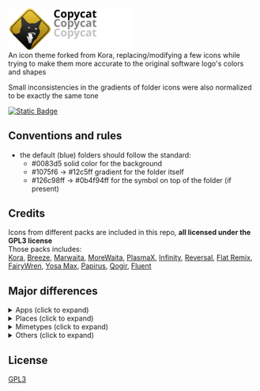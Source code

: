 
<img src="./copycat_banner.svg" width="256" alt="Copycat" style="display: block;">
An icon theme forked from Kora, replacing/modifying a few icons while trying to make them more accurate to the original software logo's colors and shapes  
  
Small inconsistencies in the gradients of folder icons were also normalized to be exactly the same tone  
  
[![Static Badge](https://img.shields.io/badge/tar.gz-download_icon_pack-yellow)](https://github.com/loofxtrt/copycat/releases/latest)  
## Conventions and rules  
- the default (blue) folders should follow the standard:
    - #0083d5 solid color for the background
    - #1075f6 -> #12c5ff gradient for the folder itself
    - #126c98ff -> #0b4f94ff for the symbol on top of the folder (if present)
  
## Credits
Icons from different packs are included in this repo, **all licensed under the GPL3 license**  
Those packs includes:  
<a href="https://store.kde.org/p/1256209" target="_blank">Kora</a>, <a href="https://github.com/KDE/breeze-icons" target="_blank">Breeze</a>, <a href="https://www.gnome-look.org/p/1239855" target="_blank">Marwaita</a>, <a href="https://www.gnome-look.org/p/2276064" target="_blank">MoreWaita</a>, <a href="https://www.gnome-look.org/p/1367155" target="_blank">PlasmaX</a>, <a href="https://www.gnome-look.org/p/2112373" target="_blank">Infinity</a>, <a href="https://www.gnome-look.org/p/1340791" target="_blank">Reversal</a>, <a href="https://store.kde.org/p/1012430" target="_blank">Flat Remix</a>, <a href="https://www.gnome-look.org/p/1684521" target="_blank">FairyWren</a>, <a href="https://www.gnome-look.org/p/1196255/" target="_blank">Yosa Max</a>, <a href="https://www.gnome-look.org/p/1166289/" target="_blank">Papirus</a>, <a href="https://github.com/vinceliuice/Qogir-icon-theme" target="_blank">Qogir</a>, <a href="https://store.kde.org/p/1477945" target="_blank">Fluent</a>

## Major differences
<?xml version="1.0" ?>
<details>
	<summary>Apps (click to expand)</summary>
	<table border="1" width="100%">
		<tr>
			<th>Icon</th>
			<th>Icon name</th>
			<th>Source</th>
			<th>Changes</th>
		</tr>
		<tr>
			<td>
				<img src="copycat/apps/scalable/blender.svg" width="24"/>
			</td>
			<td>Blender</td>
			<td>
				<a href="https://commons.wikimedia.org/wiki/File:Blender_logo_no_text.svg" target="_blank">original Blender logo</a>
			</td>
			<td>added a subtle gradient</td>
		</tr>
		<tr>
			<td>
				<img src="copycat/apps/scalable/godot.svg" width="24"/>
			</td>
			<td>Godot</td>
			<td>
				<a href="https://www.gnome-look.org/p/1367155" target="_blank">PlasmaX</a>
			</td>
			<td>edited SVG to make the tones match</td>
		</tr>
		<tr>
			<td>
				<img src="copycat/apps/scalable/inkscape.svg" width="24"/>
			</td>
			<td>Inkscape</td>
			<td>
				<a href="https://www.gnome-look.org/p/1367155" target="_blank">PlasmaX</a>
			</td>
			<td>edited SVG to make it darker</td>
		</tr>
		<tr>
			<td>
				<img src="copycat/apps/scalable/krita.svg" width="24"/>
			</td>
			<td>Krita</td>
			<td>
				<a href="https://www.gnome-look.org/p/1239855" target="_blank">Marwaita</a>
			</td>
			<td/>
		</tr>
		<tr>
			<td>
				<img src="copycat/apps/scalable/spotify-client.svg" width="24"/>
			</td>
			<td>Spotify</td>
			<td>
				<a href="https://www.gnome-look.org/p/1239855" target="_blank">Marwaita</a>
			</td>
			<td>added a subtle gradient</td>
		</tr>
		<tr>
			<td>
				<img src="copycat/apps/scalable/discord.svg" width="24"/>
			</td>
			<td>Discord</td>
			<td>
				<a href="https://store.kde.org/p/1256209" target="_blank">Kora</a>
			</td>
			<td>edited SVG to make the color closer to the official Discord burple</td>
		</tr>
		<tr>
			<td>
				<img src="copycat/apps/scalable/discord-canary.svg" width="24"/>
			</td>
			<td>Discord Canary</td>
			<td>
				<a href="https://store.kde.org/p/1256209" target="_blank">Kora</a>
			</td>
			<td>background shape changed to be like regular Discord</td>
		</tr>
		<tr>
			<td>
				<img src="copycat/apps/scalable/discord-development.svg" width="24"/>
			</td>
			<td>Discord Development</td>
			<td>
				<a href="https://store.kde.org/p/1256209" target="_blank">Kora</a>
			</td>
			<td>modified to match size and style of other Discord variants</td>
		</tr>
		<tr>
			<td>
				<img src="copycat/apps/scalable/gimp.svg" width="24"/>
			</td>
			<td>GIMP</td>
			<td>
				<a href="https://github.com/KDE/breeze-icons" target="_blank">Breeze</a>
			</td>
			<td>edited SVG to make it bigger</td>
		</tr>
		<tr>
			<td>
				<img src="copycat/apps/scalable/steam.svg" width="24"/>
			</td>
			<td>Steam</td>
			<td>
				<a href="https://www.gnome-look.org/p/1239855" target="_blank">Marwaita</a>
			</td>
			<td/>
		</tr>
		<tr>
			<td>
				<img src="copycat/apps/scalable/obs.svg" width="24"/>
			</td>
			<td>OBS</td>
			<td>
				<a href="https://store.kde.org/p/1256209" target="_blank">Kora</a>
			</td>
			<td>edited SVG to make it darker</td>
		</tr>
		<tr>
			<td>
				<img src="copycat/apps/scalable/com.github.libresprite.LibreSprite.svg" width="24"/>
			</td>
			<td>Libresprite</td>
			<td>made from scratch</td>
			<td/>
		</tr>
		<tr>
			<td>
				<img src="copycat/apps/scalable/aseprite.svg" width="24"/>
			</td>
			<td>Aseprite</td>
			<td>made from scratch</td>
			<td/>
		</tr>
		<tr>
			<td>
				<img src="copycat/apps/scalable/pureref.svg" width="24"/>
			</td>
			<td>PureRef</td>
			<td>
				<a href="https://store.kde.org/p/1256209" target="_blank">Kora</a>
			</td>
			<td>edited SVG to make it darker</td>
		</tr>
		<tr>
			<td>
				<img src="copycat/apps/scalable/sqlitebrowser.svg" width="24"/>
			</td>
			<td>DB Browser for SQLite</td>
			<td>
				adapted from 
				<a href="https://www.svgrepo.com/svg/28272/database-analysing" target="_blank">SVG Repo</a>
			</td>
			<td/>
		</tr>
		<tr>
			<td>
				<img src="copycat/apps/scalable/audacity.svg" width="24"/>
			</td>
			<td>Audacity</td>
			<td>
				<a href="https://www.gnome-look.org/p/1196255/" target="_blank">Yosa Max</a>
				 and 
				<a href="https://store.kde.org/p/1477945" target="_blank">Fluent</a>
			</td>
			<td>
				changed the headphones symbol to 
				<a href="https://store.kde.org/p/1477945" target="_blank">Fluent</a>
				 headphones, normalized the background shape with other rectangular 
				<a href="https://store.kde.org/p/1256209" target="_blank">Kora</a>
				 icons and adjusted the gradients
			</td>
		</tr>
		<tr>
			<td>
				<img src="copycat/apps/scalable/vscodium.svg" width="24"/>
			</td>
			<td>VSCodium</td>
			<td>
				<a href="https://github.com/VSCodium/icons/blob/main/icons/linux/nobg/blue1/paulo22s.png" target="_blank">from VSCodium repository</a>
			</td>
			<td/>
		</tr>
		<tr>
			<td>
				<img src="copycat/apps/scalable/AppImageLauncher.svg" width="24"/>
			</td>
			<td>AppImageLauncher</td>
			<td>
				<a href="https://store.kde.org/p/1012430" target="_blank">Flat Remix</a>
			</td>
			<td>modified colors and shapes</td>
		</tr>
		<tr>
			<td>
				<img src="copycat/apps/scalable/btop.svg" width="24"/>
			</td>
			<td>btop++</td>
			<td>
				partially from 
				<a href="https://store.kde.org/p/1256209" target="_blank">Kora</a>
			</td>
			<td>
				remade btop logo from scratch, used 
				<a href="https://store.kde.org/p/1256209" target="_blank">Kora</a>
				 system monitor background, 
				<a href="https://www.gnome-look.org/p/2276064" target="_blank">MoreWaita</a>
				 btop color
			</td>
		</tr>
		<tr>
			<td>
				<img src="copycat/apps/scalable/accessories-archiver.svg" width="24"/>
			</td>
			<td>Ark</td>
			<td>
				<a href="https://github.com/vinceliuice/Qogir-icon-theme" target="_blank">Qogir</a>
			</td>
			<td>
				made the colors match with the zip mimetypes and replaced the original zipper with 
				<a href="https://store.kde.org/p/1256209" target="_blank">Kora</a>
				 zipper (from the application-x-sogouskin icon)
			</td>
		</tr>
		<tr>
			<td>
				<img src="copycat/apps/scalable/github-desktop.svg" width="24"/>
			</td>
			<td>GitHub Desktop</td>
			<td>
				<a href="https://store.kde.org/p/1256209" target="_blank">Kora</a>
			</td>
			<td>adjusted colors</td>
		</tr>
		<tr>
			<td>
				<img src="copycat/apps/scalable/gcolor3.svg" width="24"/>
			</td>
			<td>Color Picker</td>
			<td>
				<a href="https://www.gnome-look.org/p/1239855" target="_blank">Marwaita</a>
				 and 
				<a href="https://www.gnome-look.org/p/1196255/" target="_blank">Yosa Max</a>
			</td>
			<td>
				used 
				<a href="https://www.gnome-look.org/p/1239855" target="_blank">Marwaita</a>
				 color picker background and Yosa Max drop symbol
			</td>
		</tr>
		<tr>
			<td>
				<img src="copycat/apps/scalable/kvantum.svg" width="24"/>
			</td>
			<td>Kvantum</td>
			<td>
				<a href="https://store.kde.org/p/1256209" target="_blank">Kora</a>
			</td>
			<td>
				switched the colors to 
				<a href="https://www.gnome-look.org/p/1239855" target="_blank">Marwaita</a>
				 Kvantum icon
			</td>
		</tr>
		<tr>
			<td>
				<img src="copycat/apps/scalable/cmake.svg" width="24"/>
			</td>
			<td>CMake</td>
			<td>
				<a href="https://store.kde.org/p/1256209" target="_blank">Kora</a>
			</td>
			<td>removed background and added gradients</td>
		</tr>
		<tr>
			<td>
				<img src="copycat/apps/scalable/grapejuice-roblox-player.svg" width="24"/>
			</td>
			<td>Roblox</td>
			<td>made from scratch</td>
			<td/>
		</tr>
		<tr>
			<td>
				<img src="copycat/apps/scalable/grapejuice-roblox-studio.svg" width="24"/>
			</td>
			<td>Roblox Studio</td>
			<td>made from scratch</td>
			<td/>
		</tr>
		<tr>
			<td>
				<img src="copycat/apps/scalable/io.github.vinegarhq.Vinegar.svg" width="24"/>
			</td>
			<td>Vinegar</td>
			<td>
				made from scratch, then added 
				<a href="https://www.svgrepo.com/svg/443560/brand-winehq" target="_blank">this SVG</a>
				 on top of it
			</td>
			<td/>
		</tr>
		<tr>
			<td>
				<img src="copycat/apps/scalable/org.vinegarhq.Sober.svg" width="24"/>
			</td>
			<td>Sober</td>
			<td>made from scratch</td>
			<td/>
		</tr>
		<tr>
			<td>
				<img src="copycat/apps/scalable/java21-openjdk.svg" width="24"/>
			</td>
			<td>OpenJDK Java 21 Shell</td>
			<td>
				<a href="https://store.kde.org/p/1256209" target="_blank">Kora</a>
			</td>
			<td/>
		</tr>
		<tr>
			<td>
				<img src="copycat/apps/scalable/com.kristianduske.TrenchBroom.svg" width="24"/>
			</td>
			<td>Trenchbroom</td>
			<td>made from scratch</td>
			<td/>
		</tr>
		<tr>
			<td>
				<img src="copycat/apps/scalable/librewolf.svg" width="24"/>
			</td>
			<td>Librewolf</td>
			<td>
				vectorized version of 
				<a href="https://www.reddit.com/r/LibreWolf/comments/t9c84n/icon_update/" target="_blank">this Reddit post</a>
			</td>
			<td/>
		</tr>
		<tr>
			<td>
				<img src="copycat/apps/scalable/AnimeEffects.svg" width="24"/>
			</td>
			<td>AnimeEffects</td>
			<td>
				vectorized version based on 
				<a href="https://github.com/AnimeEffectsDevs/AnimeEffects" target="_blank">AnimeEffects repository</a>
			</td>
			<td/>
		</tr>
		<tr>
			<td>
				<img src="copycat/apps/scalable/protoncalendar.svg" width="24"/>
			</td>
			<td>Proton Calendar</td>
			<td>
				<a href="https://store.kde.org/p/1256209" target="_blank">Kora</a>
			</td>
			<td>removed background to match other Proton applications</td>
		</tr>
		<tr>
			<td>
				<img src="copycat/apps/scalable/mail_generic.svg" width="24"/>
			</td>
			<td>Mail</td>
			<td>
				<a href="https://www.gnome-look.org/p/1166289/" target="_blank">Papirus</a>
			</td>
			<td>
				changed colors to match 
				<a href="https://store.kde.org/p/1256209" target="_blank">Kora</a>
				 original mail icons and added gradients. @ symbol taken from the icon application-mbox
			</td>
		</tr>
		<tr>
			<td>
				<img src="copycat/apps/scalable/bluemail.svg" width="24"/>
			</td>
			<td>BlueMail</td>
			<td>
				<a href="https://www.gnome-look.org/p/1166289/" target="_blank">Papirus</a>
			</td>
			<td>changed colors to be closer to the original logo and added gradients</td>
		</tr>
		<tr>
			<td>
				<img src="copycat/apps/scalable/bitwig.svg" width="24"/>
			</td>
			<td>Bitwig</td>
			<td>
				<a href="https://store.kde.org/p/1256209" target="_blank">Kora</a>
			</td>
			<td>adjusted to match the colors and proportions of Bitwig mimetypes</td>
		</tr>
	</table>
</details>
<?xml version="1.0" ?>
<details>
	<summary>Places (click to expand)</summary>
	<table border="1" width="100%">
		<tr>
			<th>Icon</th>
			<th>Icon name</th>
			<th>Source</th>
			<th>Changes</th>
		</tr>
		<tr>
			<td>
				<img src="copycat/places/scalable/user-home.svg" width="24"/>
			</td>
			<td>Home</td>
			<td>
				<a href="https://store.kde.org/p/1256209" target="_blank">Kora</a>
			</td>
			<td>normalized gradient</td>
		</tr>
		<tr>
			<td>
				<img src="copycat/places/scalable/user-desktop.svg" width="24"/>
			</td>
			<td>Desktop</td>
			<td>
				<a href="https://store.kde.org/p/1256209" target="_blank">Kora</a>
			</td>
			<td>added a taskbar and icons</td>
		</tr>
		<tr>
			<td>
				<img src="copycat/places/scalable/folder-music.svg" width="24"/>
			</td>
			<td>Music</td>
			<td>
				<a href="https://store.kde.org/p/1256209" target="_blank">Kora</a>
			</td>
			<td>normalized gradient</td>
		</tr>
		<tr>
			<td>
				<img src="copycat/places/scalable/folder-music-open.svg" width="24"/>
			</td>
			<td>Music (open)</td>
			<td>
				<a href="https://store.kde.org/p/1256209" target="_blank">Kora</a>
			</td>
			<td>normalized gradient</td>
		</tr>
		<tr>
			<td>
				<img src="copycat/places/scalable/folder-pictures.svg" width="24"/>
			</td>
			<td>Pictures</td>
			<td>
				<a href="https://store.kde.org/p/1256209" target="_blank">Kora</a>
			</td>
			<td>normalized gradient</td>
		</tr>
		<tr>
			<td>
				<img src="copycat/places/scalable/folder-pictures-open.svg" width="24"/>
			</td>
			<td>Pictures (open)</td>
			<td>
				<a href="https://store.kde.org/p/1256209" target="_blank">Kora</a>
			</td>
			<td>normalized gradient</td>
		</tr>
		<tr>
			<td>
				<img src="copycat/places/scalable/folder-videos.svg" width="24"/>
			</td>
			<td>Videos</td>
			<td>
				<a href="https://store.kde.org/p/1256209" target="_blank">Kora</a>
			</td>
			<td>changed icon to a play button and added details</td>
		</tr>
		<tr>
			<td>
				<img src="copycat/places/scalable/folder-publicshare.svg" width="24"/>
			</td>
			<td>Public</td>
			<td>
				<a href="https://store.kde.org/p/1256209" target="_blank">Kora</a>
				 and 
				<a href="https://www.svgrepo.com/svg/451439/walking" target="_blank">this stickman</a>
			</td>
			<td>changed the symbol to a stickman from SVG Repo</td>
		</tr>
		<tr>
			<td>
				<img src="copycat/places/scalable/folder-publicshare-open.svg" width="24"/>
			</td>
			<td>Public (open)</td>
			<td>
				<a href="https://store.kde.org/p/1256209" target="_blank">Kora</a>
			</td>
			<td>same as above</td>
		</tr>
		<tr>
			<td>
				<img src="copycat/places/scalable/user-share.svg" width="24"/>
			</td>
			<td>User share</td>
			<td>
				<a href="https://store.kde.org/p/1256209" target="_blank">Kora</a>
			</td>
			<td>changed the symbol color from white to dark blue to match other folder icons</td>
		</tr>
		<tr>
			<td>
				<img src="copycat/places/scalable/folder-books.svg" width="24"/>
			</td>
			<td>Books</td>
			<td>
				<a href="https://store.kde.org/p/1256209" target="_blank">Kora</a>
			</td>
			<td>normalized gradient</td>
		</tr>
		<tr>
			<td>
				<img src="copycat/places/scalable/folder-wine.svg" width="24"/>
			</td>
			<td>Wine</td>
			<td>
				<a href="https://store.kde.org/p/1256209" target="_blank">Kora</a>
			</td>
			<td>normalized gradient</td>
		</tr>
		<tr>
			<td>
				<img src="copycat/places/scalable/folder-html.svg" width="24"/>
			</td>
			<td>HTML</td>
			<td>
				<a href="https://store.kde.org/p/1256209" target="_blank">Kora</a>
			</td>
			<td>normalized gradient</td>
		</tr>
		<tr>
			<td>
				<img src="copycat/places/scalable/folder-locked.svg" width="24"/>
			</td>
			<td>Locked</td>
			<td>
				<a href="https://store.kde.org/p/1256209" target="_blank">Kora</a>
			</td>
			<td>normalized gradient</td>
		</tr>
		<tr>
			<td>
				<img src="copycat/places/scalable/folder-unlocked.svg" width="24"/>
			</td>
			<td>Unlocked</td>
			<td>
				<a href="https://store.kde.org/p/1256209" target="_blank">Kora</a>
			</td>
			<td>normalized gradient</td>
		</tr>
		<tr>
			<td>
				<img src="copycat/places/scalable/folder-3dprint.svg" width="24"/>
			</td>
			<td>3DPrint</td>
			<td>
				<a href="https://store.kde.org/p/1256209" target="_blank">Kora</a>
			</td>
			<td>normalized gradient</td>
		</tr>
		<tr>
			<td>
				<img src="copycat/places/scalable/folder-add.svg" width="24"/>
			</td>
			<td>Add</td>
			<td>
				<a href="https://store.kde.org/p/1256209" target="_blank">Kora</a>
			</td>
			<td>normalized gradient</td>
		</tr>
		<tr>
			<td>
				<img src="copycat/places/scalable/folder-android.svg" width="24"/>
			</td>
			<td>Android</td>
			<td>
				<a href="https://store.kde.org/p/1256209" target="_blank">Kora</a>
			</td>
			<td>normalized gradient</td>
		</tr>
		<tr>
			<td>
				<img src="copycat/places/scalable/folder-applications.svg" width="24"/>
			</td>
			<td>Applications</td>
			<td>
				<a href="https://store.kde.org/p/1256209" target="_blank">Kora</a>
			</td>
			<td>normalized gradient</td>
		</tr>
		<tr>
			<td>
				<img src="copycat/places/scalable/folder-arduino.svg" width="24"/>
			</td>
			<td>Arduino</td>
			<td>
				<a href="https://store.kde.org/p/1256209" target="_blank">Kora</a>
			</td>
			<td>normalized gradient</td>
		</tr>
		<tr>
			<td>
				<img src="copycat/places/scalable/folder-backup.svg" width="24"/>
			</td>
			<td>Backup</td>
			<td>
				<a href="https://store.kde.org/p/1256209" target="_blank">Kora</a>
			</td>
			<td>normalized gradient</td>
		</tr>
		<tr>
			<td>
				<img src="copycat/places/scalable/folder-cd.svg" width="24"/>
			</td>
			<td>CD</td>
			<td>
				<a href="https://store.kde.org/p/1256209" target="_blank">Kora</a>
			</td>
			<td>normalized gradient</td>
		</tr>
		<tr>
			<td>
				<img src="copycat/places/scalable/folder-copy-cloud.svg" width="24"/>
			</td>
			<td>Copy Cloud</td>
			<td>
				<a href="https://store.kde.org/p/1256209" target="_blank">Kora</a>
			</td>
			<td>normalized gradient</td>
		</tr>
		<tr>
			<td>
				<img src="copycat/places/scalable/folder-development.svg" width="24"/>
			</td>
			<td>Development</td>
			<td>
				<a href="https://store.kde.org/p/1256209" target="_blank">Kora</a>
			</td>
			<td>normalized gradient</td>
		</tr>
		<tr>
			<td>
				<img src="copycat/places/scalable/folder-dropbox.svg" width="24"/>
			</td>
			<td>Dropbox</td>
			<td>
				<a href="https://store.kde.org/p/1256209" target="_blank">Kora</a>
			</td>
			<td>normalized gradient</td>
		</tr>
		<tr>
			<td>
				<img src="copycat/places/scalable/folder-favorites.svg" width="24"/>
			</td>
			<td>Favorites</td>
			<td>
				<a href="https://store.kde.org/p/1256209" target="_blank">Kora</a>
			</td>
			<td>normalized gradient</td>
		</tr>
		<tr>
			<td>
				<img src="copycat/places/scalable/folder-gdrive.svg" width="24"/>
			</td>
			<td>GDrive</td>
			<td>
				<a href="https://store.kde.org/p/1256209" target="_blank">Kora</a>
			</td>
			<td>normalized gradient</td>
		</tr>
		<tr>
			<td>
				<img src="copycat/places/scalable/folder-go.svg" width="24"/>
			</td>
			<td>Go</td>
			<td>
				<a href="https://store.kde.org/p/1256209" target="_blank">Kora</a>
			</td>
			<td>normalized gradient</td>
		</tr>
		<tr>
			<td>
				<img src="copycat/places/scalable/folder-image-people.svg" width="24"/>
			</td>
			<td>Image people</td>
			<td>
				<a href="https://store.kde.org/p/1256209" target="_blank">Kora</a>
			</td>
			<td>normalized gradient</td>
		</tr>
		<tr>
			<td>
				<img src="copycat/places/scalable/folder-kde.svg" width="24"/>
			</td>
			<td>KDE</td>
			<td>
				<a href="https://store.kde.org/p/1256209" target="_blank">Kora</a>
			</td>
			<td>normalized gradient</td>
		</tr>
		<tr>
			<td>
				<img src="copycat/places/scalable/folder-linux.svg" width="24"/>
			</td>
			<td>Linux</td>
			<td>
				<a href="https://store.kde.org/p/1256209" target="_blank">Kora</a>
			</td>
			<td>normalized gradient</td>
		</tr>
		<tr>
			<td>
				<img src="copycat/places/scalable/folder-megasync.svg" width="24"/>
			</td>
			<td>Megasync</td>
			<td>
				<a href="https://store.kde.org/p/1256209" target="_blank">Kora</a>
			</td>
			<td>normalized gradient</td>
		</tr>
		<tr>
			<td>
				<img src="copycat/places/scalable/folder-nextcloud.svg" width="24"/>
			</td>
			<td>Nextcloud</td>
			<td>
				<a href="https://store.kde.org/p/1256209" target="_blank">Kora</a>
			</td>
			<td>normalized gradient</td>
		</tr>
		<tr>
			<td>
				<img src="copycat/places/scalable/folder-owncloud.svg" width="24"/>
			</td>
			<td>Owncloud</td>
			<td>
				<a href="https://store.kde.org/p/1256209" target="_blank">Kora</a>
				 and 
				<a href="https://www.gnome-look.org/p/1166289/" target="_blank">Papirus</a>
			</td>
			<td>
				normalized gradient and replaced 
				<a href="https://store.kde.org/p/1256209" target="_blank">Kora</a>
				 symbol with 
				<a href="https://www.gnome-look.org/p/1166289/" target="_blank">Papirus</a>
				 Owncloud symbol instead
			</td>
		</tr>
		<tr>
			<td>
				<img src="copycat/places/scalable/folder-projects.svg" width="24"/>
			</td>
			<td>Projects</td>
			<td>
				<a href="https://store.kde.org/p/1256209" target="_blank">Kora</a>
			</td>
			<td>normalized gradient</td>
		</tr>
		<tr>
			<td>
				<img src="copycat/places/scalable/folder-recent.svg" width="24"/>
			</td>
			<td>Recent</td>
			<td>
				<a href="https://store.kde.org/p/1256209" target="_blank">Kora</a>
			</td>
			<td>normalized gradient and converted the symbol to a SVG path</td>
		</tr>
		<tr>
			<td>
				<img src="copycat/places/scalable/folder-root.svg" width="24"/>
			</td>
			<td>Root</td>
			<td>
				<a href="https://store.kde.org/p/1256209" target="_blank">Kora</a>
			</td>
			<td>normalized gradient</td>
		</tr>
		<tr>
			<td>
				<img src="copycat/places/scalable/folder-saved-search.svg" width="24"/>
			</td>
			<td>Saved search</td>
			<td>
				<a href="https://store.kde.org/p/1256209" target="_blank">Kora</a>
			</td>
			<td>normalized gradient</td>
		</tr>
		<tr>
			<td>
				<img src="copycat/places/scalable/folder-script.svg" width="24"/>
			</td>
			<td>Script</td>
			<td>
				<a href="https://store.kde.org/p/1256209" target="_blank">Kora</a>
			</td>
			<td>normalized gradient</td>
		</tr>
		<tr>
			<td>
				<img src="copycat/places/scalable/folder-snap.svg" width="24"/>
			</td>
			<td>Snap</td>
			<td>
				<a href="https://store.kde.org/p/1256209" target="_blank">Kora</a>
			</td>
			<td>normalized gradient</td>
		</tr>
		<tr>
			<td>
				<img src="copycat/places/scalable/folder-sync.svg" width="24"/>
			</td>
			<td>Sync</td>
			<td>
				<a href="https://store.kde.org/p/1256209" target="_blank">Kora</a>
			</td>
			<td>normalized gradient</td>
		</tr>
		<tr>
			<td>
				<img src="copycat/places/scalable/folder-syncthing.svg" width="24"/>
			</td>
			<td>Syncthing</td>
			<td>
				<a href="https://store.kde.org/p/1256209" target="_blank">Kora</a>
			</td>
			<td>normalized gradient</td>
		</tr>
		<tr>
			<td>
				<img src="copycat/places/scalable/folder-system.svg" width="24"/>
			</td>
			<td>System</td>
			<td>
				<a href="https://store.kde.org/p/1256209" target="_blank">Kora</a>
			</td>
			<td>normalized gradient</td>
		</tr>
		<tr>
			<td>
				<img src="copycat/places/scalable/folder-vbox.svg" width="24"/>
			</td>
			<td>VBox</td>
			<td>
				<a href="https://store.kde.org/p/1256209" target="_blank">Kora</a>
			</td>
			<td>normalized gradient and converted the symbol to a SVG path</td>
		</tr>
		<tr>
			<td>
				<img src="copycat/places/scalable/folder-network.svg" width="24"/>
			</td>
			<td>Network</td>
			<td>
				<a href="https://store.kde.org/p/1256209" target="_blank">Kora</a>
			</td>
			<td>normalized gradient</td>
		</tr>
	</table>
</details>
<?xml version="1.0" ?>
<details>
	<summary>Mimetypes (click to expand)</summary>
	<table border="1" width="100%">
		<tr>
			<th>Icon</th>
			<th>Icon name</th>
			<th>Source</th>
			<th>Changes</th>
		</tr>
		<tr>
			<td>
				<img src="copycat/mimetypes/scalable/text-x-kotlin.svg" width="24"/>
			</td>
			<td>Kotlin</td>
			<td>
				<a href="https://store.kde.org/p/1256209" target="_blank">Kora</a>
				 and 
				<a href="https://commons.wikimedia.org/wiki/File:Kotlin_icon_(2021-present).svg" target="_blank">Wikimedia</a>
			</td>
			<td>updated the symbol to the new Kotlin logo and applied the colors of its gradient</td>
		</tr>
		<tr>
			<td>
				<img src="copycat/mimetypes/scalable/text-rust.svg" width="24"/>
			</td>
			<td>Rust</td>
			<td>
				<a href="https://store.kde.org/p/1256209" target="_blank">Kora</a>
				 and 
				<a href="https://commons.wikimedia.org/wiki/File:Kotlin_icon_(2021-present).svg" target="_blank">the original Rust SVG</a>
			</td>
			<td>changed the 'RS' text to the Rust symbol (without the gear)</td>
		</tr>
	</table>
</details>
<?xml version="1.0" ?>
<details>
	<summary>Others (click to expand)</summary>
	<table border="1" width="100%">
		<tr>
			<th>Icon</th>
			<th>Icon name</th>
			<th>Source</th>
			<th>Changes</th>
		</tr>
		<tr>
			<td>
				<img src="copycat/apps/scalable/systemsettings.svg" width="24"/>
			</td>
			<td>Settings</td>
			<td>
				<a href="https://www.gnome-look.org/p/2112373" target="_blank">Infinity</a>
				 and 
				<a href="https://www.gnome-look.org/p/1340791" target="_blank">Reversal</a>
			</td>
			<td>
				remade based on a fusion of 
				<a href="https://www.gnome-look.org/p/2112373" target="_blank">Infinity</a>
				 and 
				<a href="https://www.gnome-look.org/p/1340791" target="_blank">Reversal</a>
				 gear icon
			</td>
		</tr>
		<tr>
			<td>
				<img src="copycat/apps/scalable/endeavouros.svg" width="24"/>
			</td>
			<td>EndeavourOS</td>
			<td>
				<a href="https://github.com/endeavouros-team/EndeavourOS-Development?tab=readme-ov-file" target="_blank">original EndeavourOS SVG</a>
			</td>
			<td/>
		</tr>
	</table>
</details>

## License
[GPL3](https://www.gnu.org/licenses/gpl-3.0-standalone.html)
